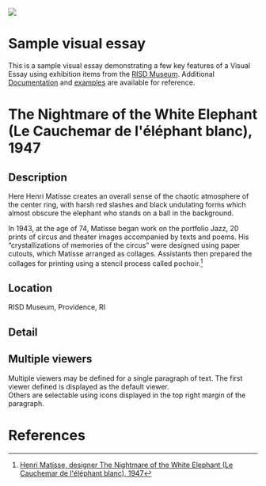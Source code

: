 <a href="https://juncture-digital.org"><img src="https://juncture-digital.org/images/ve-button.png"></a>

<param ve-config 
       title="The Nightmare of the White Elephant (Le Cauchemar de l'éléphant blanc), 1947"
       author="RISD Musem"
       banner="https://risdmuseum.org/sites/default/files/styles/scaled_900/museumplus/263755.jpg?itok=JvdPpoXH" 
       layout="vertical">
         
<!-- Entities discussed throughout the essay are typically defined before the essay text and
     are thus available in all text.  Entity identifiers (QIDs) can be found in either
     Wikipedia or Wikidata (https://www.wikidata.org)> -->
<param ve-entity eid="Q5589"> <!-- Henri Matisse -->

# Sample visual essay

This is a sample visual essay demonstrating a few key features of a Visual Essay using exhibition items from the [RISD Museum](https://risdmuseum.org/). Additional [Documentation](https://github.com/JSTOR-Labs/juncture/wiki) and [examples](https://jstor-labs.github.io/juncture-examples) are available for reference.
<param ve-image label="The Nightmare of the White Elephant" license="public domain" url="https://risdmuseum.org/sites/default/files/styles/scaled_900/museumplus/263755.jpg?itok=JvdPpoXH">

# The Nightmare of the White Elephant (Le Cauchemar de l'éléphant blanc), 1947

## Description

Here Henri Matisse creates an overall sense of the chaotic atmosphere of the center ring, with harsh red slashes and black undulating forms which almost obscure the elephant who stands on a ball in the background.

In 1943, at the age of 74, Matisse began work on the portfolio Jazz, 20 prints of circus and theater images accompanied by texts and poems. His “crystallizations of memories of the circus” were designed using paper cutouts, which Matisse arranged as collages. Assistants then prepared the collages for printing using a stencil process called pochoir.[^1]
<param ve-image 
       label="The Nightmare of the White Elephant (Le Cauchemar de l'éléphant blanc), 1947" 
       description="The Nightmare of the White Elephant" 
       license="This object is in Copyright. This object is The Nightmare of the White Elephant (Le Cauchemar de l'éléphant blanc) with the accession number of 1987.058. To request high-resolution files or new photography, please send an email to imagerequest@risd.edu and include your name and the object's accession number." 
       url="https://risdmuseum.org/sites/default/files/styles/scaled_900/museumplus/263755.jpg?itok=JvdPpoXH">


## Location

RISD Museum, Providence, RI
<param ve-map center="Q2148186" zoom="18" prefer-geojson>

## Detail
<param ve-image region=563,306,163,145>


## Multiple viewers

Multiple viewers may be defined for a single paragraph of text.  The first viewer defined is displayed as the default viewer.  
Others are selectable using icons displayed in the top right margin of the paragraph.
<param ve-image label="The Nightmare of the White Elephant" url="https://risdmuseum.org/sites/default/files/styles/scaled_900/museumplus/263755.jpg?itok=JvdPpoXH">

# References

[^1]: [Henri Matisse, designer
The Nightmare of the White Elephant (Le Cauchemar de l'éléphant blanc), 1947](https://risdmuseum.org/art-design/collection/nightmare-white-elephant-le-cauchemar-de-lelephant-blanc-1987058?return=%2Fart-design%2Fcollection%3Fsearch_api_fulltext%3Dmatisse%26op%3D#content__section--exhibition-history--933691)
